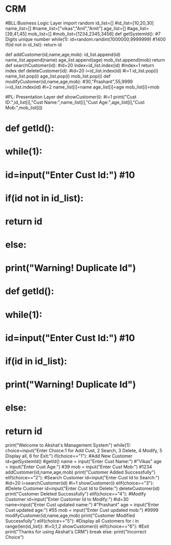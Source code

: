 # CRM
#BLL:Business Logic Layer
import random
id_list=[]          #id_list=[10,20,30]
name_list=[]        #name_list=["vikas","Anil","Amit"]
age_list=[]         #age_list=[39,41,45]
mob_list=[]         #mob_list=[1234,2345,3456]
def getSystemId():      #7 Digits unique number
    while(1):
        id=random.randint(1000000,9999999)        #1400
        if(id not in id_list):
            return id


def addCustomer(id,name,age,mob):
    id_list.append(id)
    name_list.append(name)
    age_list.append(age)
    mob_list.append(mob)
    return
def searchCustomer(id):     #id=20
    index=id_list.index(id) #index=1
    return index
def deleteCustomer(id):     #id=20
    i=id_list.index(id)     #i=1
    id_list.pop(i)
    name_list.pop(i)
    age_list.pop(i)
    mob_list.pop(i)
def modifyCustomer(id,name,age,mob):    #30,"Prashant",55,9999
    i=id_list.index(id)     #i=2
    name_list[i]=name
    age_list[i]=age
    mob_list[i]=mob

#PL: Presentation Layer
def showCustomer(i):        #i=1
    print("Cust ID:",id_list[i],"Cust Name:",name_list[i],"Cust Age:",age_list[i],"Cust Mob:",mob_list[i])
# def getId():
#     while(1):
#         id=input("Enter Cust Id:")      #10
#         if(id not in id_list):
#             return id
#         else:
#             print("Warning! Duplicate Id")

# def getId():
#     while(1):
#         id=input("Enter Cust Id:")      #10
#         if(id in id_list):
#             print("Warning! Duplicate Id")
#         else:
#             return id


print("Welcome to Akshat's Management System")
while(1):
    choice=input("Enter Choice:1 for Add Cust, 2 Search, 3 Delete, 4 Modify, 5 Display all, 6 for Exit:")
    if(choice=="1"):    #Add New Customer
        id=getSystemId()        #getId()
        name = input("Enter Cust Name:")    #"Vikas"
        age = input("Enter Cust Age:")      #39
        mob = input("Enter Cust Mob:")      #1234
        addCustomer(id,name,age,mob)
        print("Customer Added Successfully")
    elif(choice=="2"):  #Search Customer
        id=input("Enter Cust Id to Search:")    #id=20
        i=searchCustomer(id)            #i=1
        showCustomer(i)
    elif(choice=="3"):  #Delete Customer
        id=input("Enter Cust Id to Delete:")
        deleteCustomer(id)
        print("Customer Deleted Successfully")
    elif(choice=="4"):  #Modify Customer
        id=input("Enter Customer Id to Modify:")   #id=30
        name=input("Enter Cust updated name:")  #"Prashant"
        age = input("Enter Cust updated age:")  #55
        mob = input("Enter Cust updated mob:")  #9999
        modifyCustomer(id,name,age,mob)
        print("Customer Modified Successfully")
    elif(choice=="5"):  #Display all Customers
        for i in range(len(id_list)):   #i=0,1,2
            showCustomer(i)
    elif(choice=="6"):  #Exit
        print("Thanks for using Akshat's CRM")
        break
    else:
        print("Incorrect Choice")
